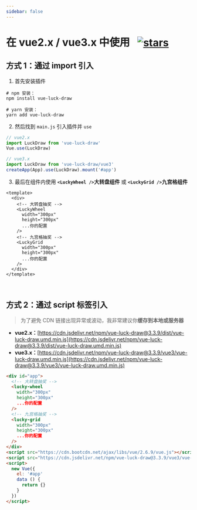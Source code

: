 ```yaml
---
sidebar: false
---
```


<h1>
  在 vue2.x / vue3.x 中使用&ensp;
  <a href="https://github.com/LuckDraw/vue-luck-draw" target="_black">
    <img src="https://img.shields.io/github/stars/luckdraw/vue-luck-draw?color=%233eaf7c&label=vue-luck-draw%20%7C%20stars&logo=github&style=flat-square" style="vertical-align: bottom" alt="stars" />
  </a>
</h1>

## 方式 1：通过 import 引入

1. 首先安装插件

```shell
# npm 安装：
npm install vue-luck-draw

# yarn 安装：
yarn add vue-luck-draw
```

2. 然后找到 `main.js` 引入插件并 `use`

```js
// vue2.x
import LuckDraw from 'vue-luck-draw'
Vue.use(LuckDraw)

// vue3.x
import LuckDraw from 'vue-luck-draw/vue3'
createApp(App).use(LuckDraw).mount('#app')
```

3. 最后在组件内使用 **`<LuckyWheel />`大转盘组件** 或 **`<LuckyGrid />`九宫格组件**

```vue
<template>
  <div>
    <!-- 大转盘抽奖 -->
    <LuckyWheel
      width="300px"
      height="300px"
      ...你的配置
    />
    <!-- 九宫格抽奖 -->
    <LuckyGrid
      width="300px"
      height="300px"
      ...你的配置
    />
  </div>
</template>
```

<br />

## 方式 2：通过 script 标签引入

> 为了避免 CDN 链接出现异常或波动，我非常建议你**缓存到本地或服务器**

- **vue2.x：**[https://cdn.jsdelivr.net/npm/vue-luck-draw@3.3.9/dist/vue-luck-draw.umd.min.js](https://cdn.jsdelivr.net/npm/vue-luck-draw@3.3.9/dist/vue-luck-draw.umd.min.js)
- **vue3.x：**[https://cdn.jsdelivr.net/npm/vue-luck-draw@3.3.9/vue3/vue-luck-draw.umd.min.js](https://cdn.jsdelivr.net/npm/vue-luck-draw@3.3.9/vue3/vue-luck-draw.umd.min.js)


```html
<div id="app">
  <!-- 大转盘抽奖 -->
  <lucky-wheel
    width="300px"
    height="300px"
    ...你的配置
  />
  <!-- 九宫格抽奖 -->
  <lucky-grid
    width="300px"
    height="300px"
    ...你的配置
  />
</div>
<script src="https://cdn.bootcdn.net/ajax/libs/vue/2.6.9/vue.js"></script>
<script src="https://cdn.jsdelivr.net/npm/vue-luck-draw@3.3.9/vue3/vue-luck-draw.umd.min.js"></script>
<script>
  new Vue({
    el: '#app'
    data () {
      return {}
    }
  })
</script>
```